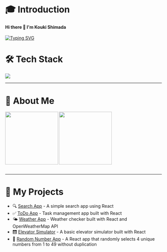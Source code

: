 # 🎓 Introduction

#### Hi there 👋 I'm Kouki Shimada

[![Typing SVG](https://readme-typing-svg.demolab.com?font=Fira+Code&pause=1000&color=00F7FF&width=435&lines=I'm+a+Frontend+Developer;I+❤️+React%2C+JS+%26+Vite;Learning+Java+%26+Backend+Too)](https://git.io/typing-svg)

# 🛠 Tech Stack

![](https://skillicons.dev/icons?i=html,css,js,typescript,php,java,flutter)

---

# 👤 About Me

<a href="https://github.com/tocoteron">
  <img align="left" height="170px" src="https://github-readme-stats.vercel.app/api?username=tocoteron&count_private=true&show_icons=true&theme=dracula" />
</a>
<a href="https://github.com/tocoteron">
  <img align="left" height="170px" src="https://github-readme-stats.vercel.app/api/top-langs/?username=tocoteron&layout=compact&theme=dracula" />
</a>

<br clear="both" />
<br>

---

# 🚀 My Projects

- 🔍 [Search App](https://search-app-hazel-tau.vercel.app/) - A simple search app using React  
- ✅ [ToDo App](https://my-todo-app-kappa-taupe.vercel.app/) - Task management app built with React  
- 🌤️ [Weather App](https://weather-app-xi-drab-26.vercel.app/) - Weather checker built with React and OpenWeatherMap API  
- 🛗 [Elevator Simulator](https://elevator-simulator-app.vercel.app/) - A basic elevator simulator built with React  
- 🎲 [Random Number App](https://my-random-app.vercel.app/) - A React app that randomly selects 4 unique numbers from 1 to 49 without duplication




